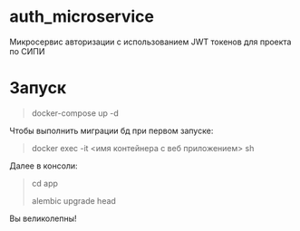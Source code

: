 # auth_microservice
Микросервис авторизации с использованием JWT токенов для проекта по СИПИ 


# Запуск
> docker-compose up -d

Чтобы выполнить миграции бд при первом запуске:
> docker exec -it <имя контейнера с веб приложением> sh
> 
Далее в консоли:
> cd app
> 
> alembic upgrade head
> 
Вы великолепны!
